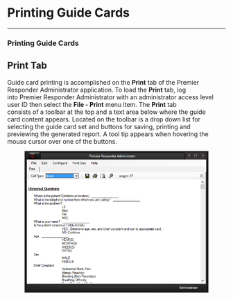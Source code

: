 # Printing Guide Cards

***

### **Printing Guide Cards**

## Print Tab

Guide card printing is accomplished on the **Print** tab of the Premier
\
Responder Administrator application.  To load the **Print** tab, log
\
into Premier Responder Administrator with an administrator access level
\
user ID then select the **File - Print** menu item.  The **Print** tab
\
consists of a toolbar at the top and a text area below where the guide
\
card content appears.  Located on the toolbar is a drop down list for
\
selecting the guide card set and buttons for saving, printing and
\
previewing the generated report. A tool tip appears when hovering the
\
mouse cursor over one of the buttons.

<figure><img src=".gitbook/assets/Printing Guide Cards_files/image001.png" alt=""><figcaption></figcaption></figure>

&#x20;
